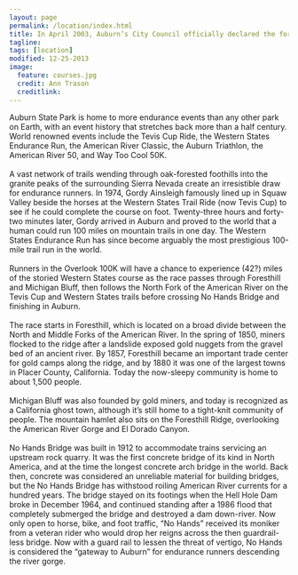 ```yaml
---
layout: page
permalink: /location/index.html
title: In April 2003, Auburn’s City Council officially declared the former Gold Rush city as the “Endurance Capital of the World.” 
tagline: 
tags: [location]
modified: 12-25-2013
image:
  feature: courses.jpg
  credit: Ann Trason
  creditlink: 
---
```


Auburn State Park is home to more endurance events than any other park on Earth, with an event history that stretches back more than a half century.  World renowned events include the Tevis Cup Ride, the Western States Endurance Run, the American River Classic, the Auburn Triathlon, the American River 50, and Way Too Cool 50K. 
<br><br>
A vast network of trails wending through oak-forested foothills into the granite peaks of the surrounding Sierra Nevada create an irresistible draw for endurance runners. In 1974, Gordy Ainsleigh famously lined up in Squaw Valley beside the horses at the Western States Trail Ride (now Tevis Cup) to see if he could complete the course on foot. Twenty-three hours and forty-two minutes later, Gordy arrived in Auburn and proved to the world that a human could run 100 miles on mountain trails in one day. The Western States Endurance Run has since become arguably the most prestigious 100-mile trail run in the world. 
<br><br>
Runners in the Overlook 100K will have a chance to experience (42?) miles of the storied Western States course as the race passes through Foresthill and Michigan Bluff, then follows the North Fork of the American River on the Tevis Cup and Western States trails before crossing No Hands Bridge and finishing in Auburn. 
<br><br>
The race starts in Foresthill, which is located on a broad divide between the North and Middle Forks of the American River. In the spring of 1850, miners flocked to the ridge after a landslide exposed gold nuggets from the gravel bed of an ancient river. By 1857, Foresthill became an important trade center for gold camps along the ridge, and by 1880 it was one of the largest towns in Placer County, California. Today the now-sleepy community is home to about 1,500 people.
<br><br>
Michigan Bluff was also founded by gold miners, and today is recognized as a California ghost town, although it’s still home to a tight-knit community of people. The mountain hamlet also sits on the Foresthill Ridge, overlooking the American River Gorge and El Dorado Canyon. 
<br><br>
No Hands Bridge was built in 1912 to accommodate trains servicing an upstream rock quarry. It was the first concrete bridge of its kind in North America, and at the time the longest concrete arch bridge in the world. Back then, concrete was considered an unreliable material for building bridges, but the No Hands Bridge has withstood roiling American River currents for a hundred years. The bridge stayed on its footings when the Hell Hole Dam broke in December 1964, and continued standing after a 1986 flood that completely submerged the bridge and destroyed a dam down-river. Now only open to horse, bike, and foot traffic, “No Hands” received its moniker from a veteran rider who would drop her reigns across the then guardrail-less bridge. Now with a guard rail to lessen the threat of vertigo, No Hands is considered the “gateway to Auburn” for endurance runners descending the river gorge. 
